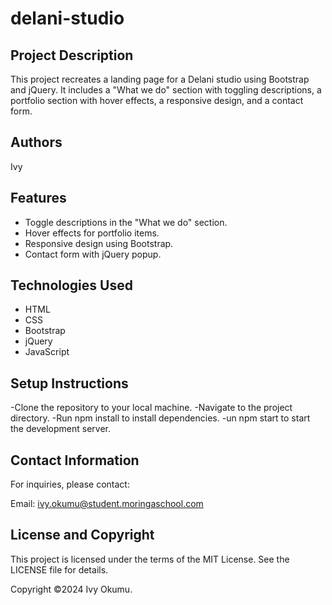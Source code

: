 # delani-studio
## Project Description
This project recreates a landing page for a Delani studio using Bootstrap and jQuery. It includes a "What we do" section with toggling descriptions, a portfolio section with hover effects, a responsive design, and a contact form.

## Authors
Ivy

## Features
- Toggle descriptions in the "What we do" section.
- Hover effects for portfolio items.
- Responsive design using Bootstrap.
- Contact form with jQuery popup.

## Technologies Used
- HTML
- CSS
- Bootstrap
- jQuery
- JavaScript


## Setup Instructions
-Clone the repository to your local machine.
-Navigate to the project directory.
-Run npm install to install dependencies.
-un npm start to start the development server.


## Contact Information
For inquiries, please contact:

Email: ivy.okumu@student.moringaschool.com

## License and Copyright
This project is licensed under the terms of the MIT License. See the LICENSE file for details.

Copyright ©2024 Ivy Okumu.
